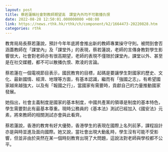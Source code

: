 ```yaml
---
layout: post
title: 蔡若蓮稱社會對教師期望高　課堂內外均不可散播仇恨
date: 2022-08-28 12:50:01.000000000 +08:00
link: https://news.rthk.hk/rthk/ch/component/k2/1664473-20220828.htm
categories: rthk
---
```


教育局局長蔡若蓮說，預計今年年底將會推出新的教師專業操守守則。被問到會否涵蓋教師在「課堂內」及「課堂外」的表現，蔡若蓮說，老師的言傳身教對學生影響很大，社會對老師亦有很高期望，老師的表現不僅限於課堂內，課堂以外、甚至是在社交媒體，都不可以散播仇恨、欺凌的言論。

蔡若蓮在一個電視節目表示，國民教育的目標，起碼是要讓學生對國家的歷史、文化、最新國情、經濟、地理等方面，有基本認識，繼而有「強國之志」，有希望國家越來越強大，以及有「報國之行」，當國家有需要時，貢獻自己的力量推動國家發展。

她指出，社會主義制度是國家的基本制度，中國共產黨的領導是制度的基本特色，學生需要對此有最基本尊重。現時公務員的《基本法》測試已經加入《國安法》元素，將來教師的相關測試亦會與此看齊。

蔡若蓮說，香港的教育有好大優勢，香港學生的表現在國際上名列前茅，課程設計亦是與時並進及面向國際。她又說，當社會出現大動亂時，學生沒有可能不受影響，但並非由於突然在某一個時刻教育出現了大問題，這說法對老師與學校都不公平。
